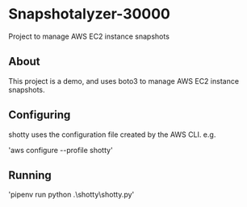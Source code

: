 # Snapshotalyzer-30000
Project to manage AWS EC2 instance snapshots

## About

This project is a demo, and uses boto3 to manage AWS EC2 instance snapshots.

## Configuring

shotty uses the configuration file created by the AWS CLI. e.g.

'aws configure --profile shotty'

## Running

'pipenv run python .\shotty\shotty.py'